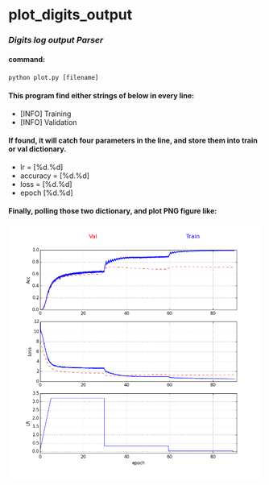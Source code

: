 # plot\_digits\_output

### <i>Digits log output Parser</i>

#### command:

<code>python plot.py [filename]</code>

#### This program find either strings of below in every line:

* [INFO] Training
* [INFO] Validation

#### If found, it will catch four parameters in the line, and store them into train or val dictionary.

* lr = [%d.%d]
* accuracy = [%d.%d]
* loss = [%d.%d]
* epoch [%d.%d]

#### Finally, polling those two dictionary, and plot PNG figure like:

![alt text](https://github.com/gt758215/plot_digits_output/blob/master/resnet50_momentun_epoch90.png)
